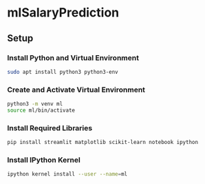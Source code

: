 
# mlSalaryPrediction

## Setup

### Install Python and Virtual Environment

```bash
sudo apt install python3 python3-env
```

### Create and Activate Virtual Environment

```bash
python3 -m venv ml
source ml/bin/activate
```

### Install Required Libraries

```bash
pip install streamlit matplotlib scikit-learn notebook ipython
```

### Install IPython Kernel

```bash
ipython kernel install --user --name=ml
```
